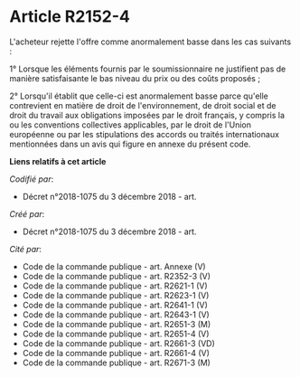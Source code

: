 # Article R2152-4

L'acheteur rejette l'offre comme anormalement basse dans les cas suivants :

1° Lorsque les éléments fournis par le soumissionnaire ne justifient pas de manière satisfaisante le bas niveau du prix ou
des coûts proposés ;

2° Lorsqu'il établit que celle-ci est anormalement basse parce qu'elle contrevient en matière de droit de l'environnement, de
droit social et de droit du travail aux obligations imposées par le droit français, y compris la ou les conventions
collectives applicables, par le droit de l'Union européenne ou par les stipulations des accords ou traités internationaux
mentionnées dans un avis qui figure en annexe du présent code.

**Liens relatifs à cet article**

_Codifié par_:

  - Décret n°2018-1075 du 3 décembre 2018 - art.

_Créé par_:

  - Décret n°2018-1075 du 3 décembre 2018 - art.

_Cité par_:

  - Code de la commande publique - art. Annexe (V)
  - Code de la commande publique - art. R2352-3 (V)
  - Code de la commande publique - art. R2621-1 (V)
  - Code de la commande publique - art. R2623-1 (V)
  - Code de la commande publique - art. R2641-1 (V)
  - Code de la commande publique - art. R2643-1 (V)
  - Code de la commande publique - art. R2651-3 (M)
  - Code de la commande publique - art. R2651-4 (V)
  - Code de la commande publique - art. R2661-3 (VD)
  - Code de la commande publique - art. R2661-4 (V)
  - Code de la commande publique - art. R2671-3 (M)
